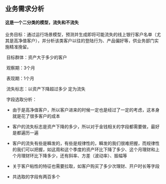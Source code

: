 ## 业务需求分析

#### 这是一个二分类的模型，流失和不流失

​	业务目标：通过运行场景模型，预测并生成即将可能流失的线上银行客户名单（尤其是高净值客户），并分析该类客户以往的登陆行为、产品偏好等，供业务部门实施精准挽留。

​	目标群体：资产大于多少的客户

​	观察期：3个月

​	表现期：1个月

​	流失标志：以资产下降超过多少 定为流失

​	字段选取分析：

- 由于是高净值客户，所以客户进来的时候一定也是经过了一定的考虑，这本身就是花了很多客户的成本

-  客户的流失标志是资产下降的多少，所以对于金钱相关的字段都需要做，最好是都遍历一遍

- 客户的流失有些是瞬发的，有些是规律性的，瞬发的我们很难把握，而规律性的我们可以把握，如这周和这个季度的资产环比下降了多少、这个月理财和上个月理财环比下降多少，还有斜率、方差（波动率）、振幅等

- 关于客户粘性的特征也需要拉取，如客户购买了多少次理财、开户时长等字段

- 共选取的字段有两百多个

